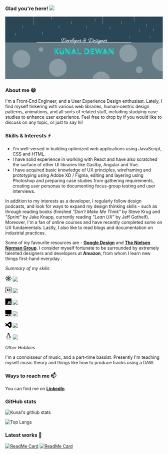 ### Glad you're here! <img src="https://raw.githubusercontent.com/MartinHeinz/MartinHeinz/master/wave.gif" width="30px">
<img src="./images/GitHub Logo.png" text-align="center"> 

### About me 😄

I'm a Front-End Engineer, and a User Experience Design enthusiast. Lately, I find myself tinkering with various web libraries, human-centric design patterns, animations, and all sorts of related stuff, including studying case studies to enhance user experience. Feel free to drop by if you would like to discuss on any topic, or just to say hi!

### Skills & Interests ⚡

- I'm well-versed in building optimized web applications using JavaScript, CSS and HTML.
- I have solid experience in working with React and have also scratched the surface of other UI libraries like Gastby, Angular and Vue. 
- I have acquired basic knowledge of UX principles, wireframing and prototyping using Adobe XD / Figma, editing and layering using Photoshop and preparing case studies from gathering requirements, creating user personas to documenting focus-group testing and user interviews.

In addition to my interests as a developer, I regularly follow design podcasts, and look for ways to expand my design thinking skills - such as through reading books (finished *"Don't Make Me Think"* by Steve Krug and *"Sprint"* by Jake Knapp, currently reading *"Lean UX"* by Jeff Gothelf). Moreover, I'm a fan of online courses and have recently completed some on UX fundamentals. Lastly, I also like to read blogs and documentation on industrial practices. 

Some of my favourite resources are -
__[Google Design](https://www.design.google)__ and __[The Nielsen Norman Group](https://www.nngroup.com)__. I consider myself fortunate to be surrounded by extremely talented designers and developers at **Amazon**, from whom I learn new things first-hand everyday .

*Summary of my skills*

<img src="./images/react.svg" width="20px">&nbsp;![](https://img.shields.io/badge/UI&nbsp;Frameworks-React,&nbsp;Gatsby,&nbsp;Angular-informational?style=flat&color=405b80)

<img src="./images/adobexd.svg" width="20px">&nbsp;![](https://img.shields.io/badge/Design&nbsp;Tools-AdobeXD,&nbsp;Figma,&nbsp;Photoshop,&nbsp;Canva,&nbsp;Sketching-informational?style=flat&color=405b80)

<img src="./images/javascript.svg" width="20px">&nbsp;![](https://img.shields.io/badge/Scripting&nbsp;Languages-JavaScript,&nbsp;Java,&nbsp;Python,&nbsp;C++-informational?style=flat&color=405b80)

<img src="./images/csswizardry.svg" width="20px">&nbsp;![](https://img.shields.io/badge/Design&nbsp;Languages-HTML,&nbsp;CSS-informational?style=flat&color=405b80)

<img src="./images/visualstudiocode.svg" width="20px">&nbsp;![](https://img.shields.io/badge/IDEs-Visual&nbsp;Studio&nbsp;Code,&nbsp;Eclipse,&nbsp;IntelliJ-informational?style=flat&color=405b80)

<img src="./images/linux.svg" width="20px">&nbsp;![](https://img.shields.io/badge/Operating&nbsp;Systems-Mac&nbsp;OS,&nbsp;Linux,&nbsp;Windows-informational?style=flat&color=405b80)




*Other Hobbies*

I'm a connoisseur of music, and a part-time bassist. Presently I'm teaching myself music theory and things like how to produce tracks using a DAW. 

### Ways to reach me 📫

You can find me on __[LinkedIn](https://www.linkedin.com/in/kunal-dewan-bb0a67161/)__

### GitHub stats

![Kunal's github stats](https://github-readme-stats.vercel.app/api?username=evocativ&hide=contribs,issues&show_icons=true&title_color=ffffff&text_color=ffffff&icon_color=ffffff&bg_color=45,00cba4,405b80&include_all_commits=true)

![Top Langs](https://github-readme-stats.vercel.app/api/top-langs/?username=evocativ&show_icons=true&title_color=ffffff&text_color=ffffff&icon_color=ffffff&bg_color=45,00cba4,405b80)

### Latest works 💬

[![ReadMe Card](https://github-readme-stats.vercel.app/api/pin/?username=evocativ&repo=mylandingpage&show_icons=true&title_color=ffffff&text_color=ffffff&icon_color=ffffff&bg_color=45,00cba4,405b80)](https://github.com/eVocaTiv/MyLandingPage)
[![ReadMe Card](https://github-readme-stats.vercel.app/api/pin/?username=evocativ&repo=bpgc-remembrance&show_icons=true&title_color=ffffff&text_color=ffffff&icon_color=ffffff&bg_color=45,00cba4,405b80)](https://github.com/eVocaTiv/BPGC-Remembrance) 
